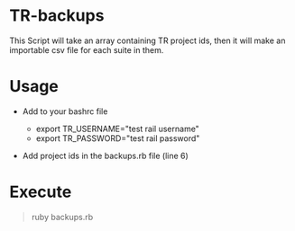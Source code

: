 # TR-backups
This Script will take an array containing TR project ids, then it will make an importable csv file for each suite in them.

# Usage
- Add to your bashrc file
  - export TR_USERNAME="test rail username"
  - export TR_PASSWORD="test rail password"
  
- Add project ids in the backups.rb file (line 6)

# Execute
> ruby backups.rb
